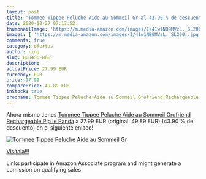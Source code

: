 ```yaml
---
layout: post
title: 'Tommee Tippee Peluche Aide au Sommeil Gr al 43.90 % de descuento'
date: 2020-10-27 07:17:52
thumbnailImage: 'https://m.media-amazon.com/images/I/41w1NB9MVzL._SL200_.jpg'
images: [ 'https://m.media-amazon.com/images/I/41w1NB9MVzL._SL200_.jpg' ]
comments: true
category: ofertas
author: ring
slug: B084S6FBBB
description:
actualPrice: 27.99 EUR
currency: EUR
price: 27.99
comparePrice: 49.89 EUR
inStock: true
prodname: Tommee Tippee Peluche Aide au Sommeil Grofriend Rechargeable Pip le Panda
---
```


Ahora mismo tienes [Tommee Tippee Peluche Aide au Sommeil Grofriend Rechargeable Pip le Panda](https://www.amazon.fr/dp/B084S6FBBB/?tag=tolees0d-21) a 27.99 EUR (original: 49.89 EUR) (43.90 %  de descuento) en el siguiente enlace!

[![Tommee Tippee Peluche Aide au Sommeil Gr](https://m.media-amazon.com/images/I/41w1NB9MVzL._SL200_.jpg)](https://www.amazon.fr/dp/B084S6FBBB/?tag=tolees0d-21)

[Visítala!!!](https://www.amazon.fr/dp/B084S6FBBB/?tag=tolees0d-21)

Links participate in Amazon Associate program and might generate a comission on qualifying sales
